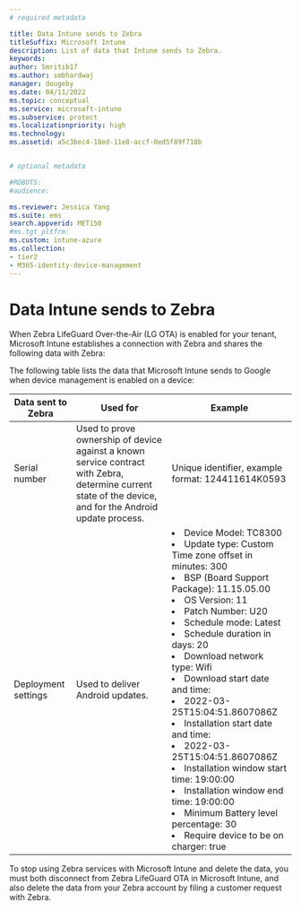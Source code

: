 ```yaml
---
# required metadata

title: Data Intune sends to Zebra
titleSuffix: Microsoft Intune
description: List of data that Intune sends to Zebra.
keywords:
author: Smritib17
ms.author: smbhardwaj
manager: dougeby
ms.date: 04/11/2022
ms.topic: conceptual
ms.service: microsoft-intune
ms.subservice: protect
ms.localizationpriority: high
ms.technology:
ms.assetid: a5c3bec4-18ed-11e8-accf-0ed5f89f718b


# optional metadata

#ROBOTS:
#audience:

ms.reviewer: Jessica Yang 
ms.suite: ems
search.appverid: MET150
#ms.tgt_pltfrm:
ms.custom: intune-azure
ms.collection:
- tier2
- M365-identity-device-management
---
```


# Data Intune sends to Zebra

When Zebra LifeGuard Over-the-Air (LG OTA) is enabled for your tenant, Microsoft Intune establishes a connection with Zebra and shares the following data with Zebra:

The following table lists the data that Microsoft Intune sends to Google when device management is enabled on a device:


| Data sent to Zebra | Used for | Example |
|---|---|----------------|
| Serial number | Used to prove ownership of device against a known service contract with Zebra, determine current state of the device, and for the Android update process. | Unique identifier, example format: 124411614K0593 |
| Deployment settings | Used to deliver Android updates. |<li>Device Model: TC8300</li><li>Update type: Custom Time zone offset in minutes: 300</li><li>BSP (Board Support Package): 11.15.05.00</li><li>OS Version: 11</li><li>Patch Number: U20</li><li>Schedule mode: Latest</li><li>Schedule duration in days: 20</li><li>Download network type: Wifi</li><li>Download start date and time:</li><li>2022-03-25T15:04:51.8607086Z</li><li>Installation start date and time:</li><li>2022-03-25T15:04:51.8607086Z</li><li>Installation window start time: 19:00:00</li><li>Installation window end time: 19:00:00</li><li>Minimum Battery level percentage: 30</li><li>Require device to be on charger: true</li>|

To stop using Zebra services with Microsoft Intune and delete the data, you must both disconnect from Zebra LifeGuard OTA in Microsoft Intune, and also delete the data from your Zebra account by filing a customer request with Zebra.
